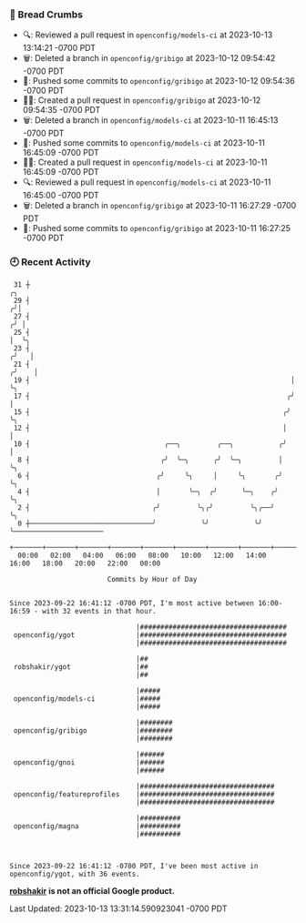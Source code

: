 ### 🍞 Bread Crumbs

 * 🔍: Reviewed a pull request in  `openconfig/models-ci` at 2023-10-13 13:14:21 -0700 PDT
 * 🗑: Deleted a branch in `openconfig/gribigo` at 2023-10-12 09:54:42 -0700 PDT
 * 🚢: Pushed some commits to `openconfig/gribigo` at 2023-10-12 09:54:36 -0700 PDT
 * ✍🏼: Created a pull request in `openconfig/gribigo` at 2023-10-12 09:54:35 -0700 PDT
 * 🗑: Deleted a branch in `openconfig/models-ci` at 2023-10-11 16:45:13 -0700 PDT
 * 🚢: Pushed some commits to `openconfig/models-ci` at 2023-10-11 16:45:09 -0700 PDT
 * ✍🏼: Created a pull request in `openconfig/models-ci` at 2023-10-11 16:45:09 -0700 PDT
 * 🔍: Reviewed a pull request in  `openconfig/models-ci` at 2023-10-11 16:45:00 -0700 PDT
 * 🗑: Deleted a branch in `openconfig/gribigo` at 2023-10-11 16:27:29 -0700 PDT
 * 🚢: Pushed some commits to `openconfig/gribigo` at 2023-10-11 16:27:25 -0700 PDT

### 🕘 Recent Activity
```
 31 ┼                                                                    ╭╮
 29 ┤                                                                   ╭╯│
 27 ┤                                                                  ╭╯ │
 25 ┤                                                                  │  ╰╮
 23 ┤                                                                 ╭╯   │
 21 ┤                                                                ╭╯    │
 19 ┤                                                                │     ╰╮
 17 ┤                                                               ╭╯      │
 15 ┤                                                              ╭╯       ╰╮
 12 ┤                                                              │         │
 10 ┤                                 ╭──╮         ╭──╮           ╭╯         │
  8 ┤                                ╭╯  ╰─╮      ╭╯  ╰─╮         │          ╰╮
  6 ┤                               ╭╯     ╰╮     │     ╰╮       ╭╯           ╰╮
  4 ┤                               │       ╰─╮  ╭╯      ╰─╮    ╭╯             ╰╮
  2 ┤                              ╭╯         ╰╮╭╯         ╰╮╭──╯               ╰╮
  0 ┼──────────────────────────────╯           ╰╯           ╰╯                   ╰──────────────────────
    +───────+───────+───────+───────+───────+───────+───────+───────+───────+───────+───────+───────+────
  00:00   02:00   04:00   06:00   08:00   10:00   12:00   14:00   16:00   18:00   20:00   22:00   00:00   

						Commits by Hour of Day


Since 2023-09-22 16:41:12 -0700 PDT, I'm most active between 16:00-16:59 - with 32 events in that hour.

```



```
                               |####################################
 openconfig/ygot               |####################################
                               |####################################

                               |##
 robshakir/ygot                |##
                               |##

                               |#####
 openconfig/models-ci          |#####
                               |#####

                               |########
 openconfig/gribigo            |########
                               |########

                               |######
 openconfig/gnoi               |######
                               |######

                               |#################################
 openconfig/featureprofiles    |#################################
                               |#################################

                               |##########
 openconfig/magna              |##########
                               |##########



Since 2023-09-22 16:41:12 -0700 PDT, I've been most active in openconfig/ygot, with 36 events.

```
**[robshakir](mailto:robjs@google.com) is not an official Google product.**  


Last Updated: 2023-10-13 13:31:14.590923041 -0700 PDT
